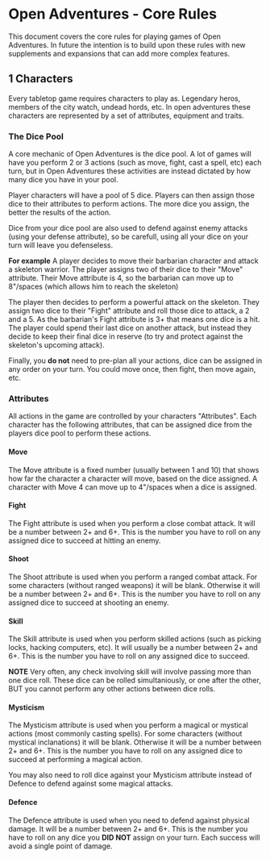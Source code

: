 # Open Adventures - Core Rules

This document covers the core rules for playing games of Open Adventures. In future the intention is to build upon these rules with new supplements and expansions that can add more complex features.

## 1 Characters

Every tabletop game requires characters to play as. Legendary heros, members of the city watch, undead hords, etc. In open adventures these characters are represented by a set of attributes, equipment and traits.

### The Dice Pool

A core mechanic of Open Adventures is the dice pool. A lot of games will have you perform 2 or 3 actions (such as move, fight, cast a spell, etc) each turn, but in Open Adventures these activities are instead dictated by how many dice you have in your pool.

Player characters will have a pool of 5 dice. Players can then assign those dice to their attributes to perform actions. The more dice you assign, the better the results of the action.

Dice from your dice pool are also used to defend against enemy attacks (using your defense attribute), so be carefull, using all your dice on your turn will leave you defenseless.

  **For example** A player decides to move their barbarian character and attack a skeleton warrior. The player assigns two of their dice to their "Move" attribute. Their Move attribute is 4, so the barbarian can move up to 8"/spaces (which allows him to reach the skeleton)

  The player then decides to perform a powerful attack on the skeleton. They assign two dice to their "Fight" attribute and roll those dice  to attack, a 2 and a 5. As the barbarian's Fight attribute is 3+ that means one dice is a hit. The player could spend their last dice on another attack, but instead they decide to keep their final dice in reserve (to try and protect against the skeleton's upcoming attack).

Finally, you **do not** need to pre-plan all your actions, dice can be assigned in any order on your turn. You could move once, then fight, then move again, etc.

### Attributes

All actions in the game are controlled by your characters "Attributes". Each character has the following attributes, that can be assigned dice from the players dice pool to perform these actions.

#### Move
The Move attribute is a fixed number (usually between 1 and 10) that shows how far the character a character will move, based on the dice assigned. A character with Move 4 can move up to 4"/spaces when a dice is assigned.

#### Fight
The Fight attribute is used when you perform a close combat attack. It will be a number between 2+ and 6+. This is the number you have to roll on any assigned dice to succeed at hitting an enemy.

#### Shoot
The Shoot attribute is used when you perform a ranged combat attack. For some characters (without ranged weapons) it will be blank. Otherwise it will be a number between 2+ and 6+. This is the number you have to roll on any assigned dice to succeed at shooting an enemy.

#### Skill
The Skill attribute is used when you perform skilled actions (such as picking locks, hacking computers, etc). It will usually be a number between 2+ and 6+. This is the number you have to roll on any assigned dice to succeed.

**NOTE** Very often, any check involving skill will involve passing more than one dice roll. These dice can be rolled simultaniously, or one after the other, BUT you cannot perform any other actions between dice rolls.

#### Mysticism
The Mysticism attribute is used when you perform a magical or mystical actions (most commonly casting spells). For some characters (without mystical inclanations) it will be blank. Otherwise it will be a number between 2+ and 6+. This is the number you have to roll on any assigned dice to succeed at performing a magical action.

You may also need to roll dice against your Mysticism attribute instead of Defence to defend against some magical attacks.

#### Defence
The Defence attribute is used when you need to defend against physical damage. It will be a number between 2+ and 6+. This is the number you have to roll on any dice you **DID NOT** assign on your turn. Each success will avoid a single point of damage.

